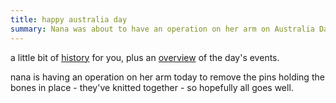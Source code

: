```yaml
---
title: happy australia day
summary: Nana was about to have an operation on her arm on Australia Day.
---
```


a little bit of [history](http://www.australiaday.com.au/history.html) for you, plus an [overview](http://www.news.com.au/common/indepth/0,4811,australiaday%255eaustralia%2bday%255etext,00.html) of the day's events.

nana is having an operation on her arm today to remove the pins holding the bones in place - they've knitted together - so hopefully all goes well.